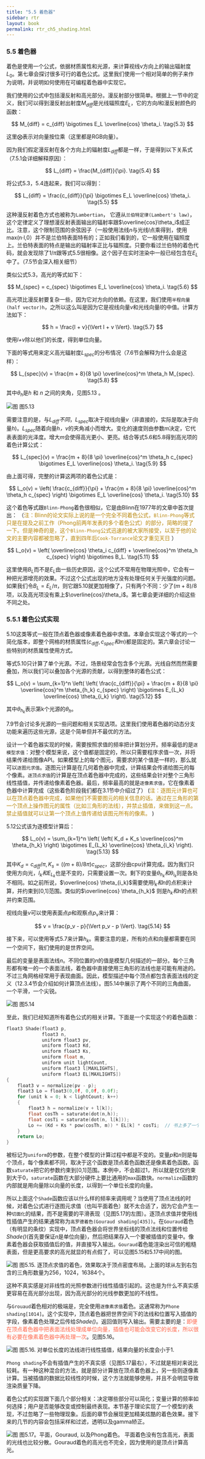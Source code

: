 ```yaml
---
title: "5.5 着色器"
sidebar: rtr
layout: book
permalink: rtr_ch5_shading.html
---
```


### 5.5 着色器
着色是使用一个公式，依据材质属性和光源，来计算视线v方向上的输出辐射度$L_0$。第七章会探讨很多可行的着色公式。这里我们使用一个相对简单的例子来作为说明，并说明如何使用在可编程着色器中实现它。

我们使用的公式中包括漫反射和高光部分。漫反射部分很简单。根据上一节中的定义，我们可以得到漫反射出射度$M_{diff}$是光线辐照度$E_L$，它的方向*l*和漫反射颜色的函数：

$$
M_{diff} = c_{diff} \bigotimes E_L \overline{cos} \theta_i.    \tag{5.3}
$$

这里$\bigotimes$表示对向量按位乘（这里都是RGB向量）。

因为我们假定漫反射在各个方向上的辐射度$L_{diff}$都是一样，于是得到以下关系式（7.5.1会详细解释原因）：

$$
L_{diff} = \frac{M_{diff}}{\pi}. \tag{5.4}
$$

将公式5.3，5.4连起来，我们可以得到：

$$
L_{diff} = \frac{c_{diff}}{\pi} \bigotimes E_L \overline{cos} \theta_i. \tag{5.5}
$$

这种漫反射着色方式也被称为`Lambertian`， 它遵从`兰伯特定律(Lambert's law)`，这个定律定义了理想漫反射表面输出的辐射率跟$\overline{cos}\theta_i$成正比。注意，这个限制范围的余弦因子（一般使用法线*n*与光线*l*点乘得到，使用max(n·l,0）并不是兰伯特表面特有的；正如我们看到的，它一般使用在辐照度上。兰伯特表面的特点是输出的辐射率正比与辐照度。只要你看过兰伯特的着色代码，就会发现除了$1/\pi$跟等式5.5很相像。这个因子在实时渲染中一般已经包含在$E_L$中了。（7.5节会深入相关细节）

类似公式5.3，高光的等式如下：

$$
M_{spec} = c_{spec} \bigotimes E_L \overline{cos} \theta_i.    \tag{5.6}
$$

高光项比漫反射要复杂一些，因为它对方向的依赖。在这里，我们使用`半程向量(half vector)h`，之所以这么叫是因为它是视线向量*v*和光线向量*l*的中值。计算方法如下：

$$
h = \frac{l + v}{\Vert l + v \Vert}.        \tag{5.7}
$$

使用*l+v*除以他们的长度，得到单位向量。

下面的等式用来定义高光辐射度$L_{spec}$的分布情况（7.6节会解释为什么会是这样）：

$$
L_{spec}(v) = \frac{m + 8}{8 \pi} \overline{cos}^m \theta_h M_{spec}.   \tag{5.8}
$$

其中$\theta_h$是*h* 和 *n* 之间的夹角，见图5.13 。

![图](/images/RTR3.05.13.png)
图5.13

需要注意的是，与$L_{diff}不同，L_{spec}$取决于视线向量*v*（非直接的，实际是取决于向量*h*)。$L_{spec}$随着向量*h，v*的夹角减小而增大。变化的速度则由参数*m*决定，它代表表面的光泽度。增大*m*会使得高光更小、更亮。结合等式5.6和5.8得到高光项的着色计算公式：

$$
L_{spec}(v) = \frac{m + 8}{8 \pi} \overline{cos}^m \theta_h c_{spec} \bigotimes E_L \overline{cos} \theta_i.   \tag{5.9}
$$

由上面可得，完整的计算这两项的着色公式是：

$$
L_o(v) = \left( \frac{c_{diff}}{\pi} + \frac{m + 8}{8 \pi} \overline{cos}^m \theta_h c_{spec} \right) \bigotimes E_L \overline{cos} \theta_i.   \tag{5.10}
$$

这个着色等式跟`Blinn-Phong`着色很相似，它是由Blinn在1977年的文章中首次提出：
（<font color="DarkGoldenRod">注：Blinn的论文实际上说的是一个完全不同着色公式，`Blinn-Phong`等式只是在提及之前工作（Phong前两年发表的多个着色公式）的部分，简略的提了一下。但是神奇的是，这个`Blinn-Phong`公式迅速的被大家所接受，以至于他的论文的主要内容都被忽略了，直到四年后`Cook-Torrance`论文才重见天日 </font>）

$$
L_o(v) = \left( \overline{cos} \theta_i c_{diff} + \overline{cos}^m \theta_h c_{spec} \right) \bigotimes B_L.  \tag{5.11}
$$

这里使用$B_L$而不是$E_L$由一些历史原因，这个公式不常用在物理光照中，它会有一种把光源增亮的效果。不过这个公式出现的地方没有处理任何关于光强度的问题。如果我们令$B_L = E_L/\pi$，则它跟5.10就更加相像了，只有两个不同：少了$(m + 8)/8$项，以及高光项没有乘上$\overline{cos}\theta_i$。第七章会更详细的介绍这些不同之处。


### 5.5.1 着色公式实现
5.10这类等式一般在顶点着色器或像素着色器中求值。本章会实现这个等式的一个简化版本，即整个网格的材质属性($c_{diff}, c_{spec}和m$)都是固定的。第六章会讨论一些特别的材质属性使用方式。

等式5.10只计算了单个光源。不过，场景经常会包含多个光源。光线自然而然需要叠加，所以我们可以叠加各个光源的贡献，以得到整体的着色公式：

$$
L_o(v) = \sum_{k=1}^n \left( \left( \frac{c_{diff}}{\pi} + \frac{m + 8}{8 \pi} \overline{cos}^m \theta_{h_k} c_{spec} \right) \bigotimes E_{L_k} \overline{cos} \theta_{i_k} \right). \tag{5.12}
$$

其中$\theta_{h_k}$表示第k个光源的$\theta_h$。

7.9节会讨论多光源的一些问题和相关实现选项。这里我们使用着色器的动态分支功能来遍历这些光源，这是个简单但并不最优的方法。

设计一个着色器实现的时候，需要按照求值的频率把计算划分开。频率最低的是`逐模型求值`：对整个模型来说，这个值都是固定的，所以只需要程序求值一次，并将结果传递给图像API。如果模型上的每个图元，需要求的某个值是一样的，那么就可以`逐图元求值`。逐图元计算是在几何着色器中完成，计算结果会传递给图元的每个像素。`逐顶点求值`的计算是在顶点着色器中完成的，这些结果会针对整个三角形线性插值，并传递给像素着色器。最后，频率最高的就是`逐像素求值`，它在像素着色器中计算完成（这些着色阶段我们都在3.1节中介绍过了）
(<font color="DarkGoldenRod">注：逐图元计算也可以在顶点着色器中完成，如果他们不需要图元的相关信息的话。通过在三角形的第一个顶点上操作图元的属性（比如三角形的法线），并禁止插值，来做到这一点。禁止插值就可以让第一个顶点上值传递给该图元所有的像素。 </font>)

5.12公式该为逐模型计算后：

$$
L_o(v) = \sum_{k=1}^n \left( \left( K_d + K_s \overline{cos}^m \theta_{h_k} \right) \bigotimes E_{L_k} \overline{cos} \theta_{i_k} \right). \tag{5.13}
$$

其中$K_d = c_{diff}/\pi , K_s = ((m + 8) / 8\pi)c_{spec}$，这部分由cpu计算完成。因为我们只使用方向光，$l_k和E_{L_k}$也是不变的，只需要设置一次。剩下的变量$\theta_{h_k} 和 \theta_{i_k}$则是各处不相同。如之前所说，$\overline{cos} \theta_{i_k}$需要使用$l_k和n$的点积来计算，并约束到[0,1]范围。类似的$\overline{cos} \theta_{h_k}$ 则是$h_k和n$的点积并约束范围。

视线向量*v*可以使用表面点*p*和观察点$p_v$来计算：

$$
v = \frac{p_v - p}{\Vert p_v - p \Vert}.   \tag{5.14}
$$

接下来，可以使用等式5.7来计算$h_k$。需要注意的是，所有的点和向量都需要在同一个空间下，我们使用的是世界空间。

最后的变量是表面法线*n*。不同位置的*n*的值是模型几何描述的一部分。每个三角形都有唯一的一个表面法线，着色器中直接使用三角形的法线也是可能有用途的。不过三角网格经常用于表现曲面。因此，模型描述中每个顶点都包含表面法线的定义（12.3.4节会介绍如何计算顶点法线）。图5.14中展示了两个不同的三角曲面，一个平滑，一个尖锐。

![图](/images/RTR3.05.14.png)
图5.14

至此，我们已经知道所有着色公式的相关计算。下面是一个实现这个的着色函数：

``` c
float3 Shade(float3 p,
             float3 n,
             uniform float3 pv,
             uniform float3 Kd,
             uniform float3 Ks,
             uniform float m,
             uniform unit lightCount,
             uniform float3 l[MAXLIGHTS],
             uniform float3 EL[MAXLIGHTS])
{
    float3 v = normalize(pv - p);
    float3 Lo = float3(0,0f, 0,0f, 0.0f);
    for (unit k = 0; k < lightCount; k++)
    {
        float3 h = normalize(v + l[k]);
        float cosTh = saturate(dot(n,h));
        float cosTi = saturate(dot(n, l[k]));
        Lo += (Kd + Ks * pow(cosTh, m)) * EL[k] * cosTi;  // 书上多了一个左括号
    }
    return Lo;
}
```

被标记为`uniform`的参数，在整个模型的计算过程中都是不变的。变量*p*和*n*则是每个顶点，每个像素都不同，取决于这个函数是顶点着色函数还是像素着色函数。函数`saturate`把它的参数约束到[0,1]范围。本例中，不会超过1，所以就是仅仅约束到大于0，`saturate`函数在大部分硬件上要比通用的`max`函数快。`normalize`函数的内部就是用向量除以向量的长度，以得到一个单位长度的向量。

所以上面这个`Shade`函数应该以什么样的频率来调用呢？当使用了顶点法线的时候，对着色公式进行逐图元求值（也叫平面着色）就不太合适了，因为它会产生一种`切面化`的结果，而不是需要的平滑表现（见图5.17的左图）。逐顶点求值并使用线性插值产生的结果通常称为`高罗德着色(Gouraud shading[435])`。在`Gouraud`着色（有明显的条纹）实现中，顶点着色器会将世界坐标线的顶点法线和位置传给*Shade()*(首先要保证*n*是单位向量)，然后把结果存入一个要被插值的变量中。像素着色器会获取插值后的值，并直接写入输出。`Gouraud`着色能渲染出可信的粗糙表面，但是更高要求的高光就显的有点假了，可以见图5.15和5.17中间的图。

![图](/images/RTR3.05.15.png)
图5.15. 逐顶点求值的着色，效果取决于顶点密度布局。上面的球从左到右包含的三角形数量为256，1024，16384个。

这种不真实感是对非线性的光照参数进行线性插值引起的。这也是为什么不真实感更容易在高光部分出现，因为高光部分的光线参数更加的不线性。

与`Grouaud`着色相对的极端是，完全使用`逐像素求值`着色。这通常称为`Phone shading[1014]`。这个实现中，顶点着色器把世界空间下的法线和位置写入插值的字段，像素着色处理之后传给*Shade()*。返回值则写入输出。需要主要的是：<font color="tomato">即便在顶点着色器中把表面法线处理成单位向量，插值也可能会改变它的长度，所以很有必要在像素着色器中再处理一次</font>。见图5.16。

![图](/images/RTR3.05.16.png)
图5.16. 对单位长度的法线进行线性插值，结果向量的长度会小于1.

`Phong shading`不会有插值产生的不真实感（见图5.17最右），不过就是相对来说比较耗。有一种这种混合的方法，就是部分计算放在顶点着色器上，另一些则逐像素计算。当被插值的数据比较线性的时候，这个方法就能够使用，并且不会明显导致渲染质量下降。

着色公式的实现跟下面几个部分相关：决定哪些部分可以简化；变量计算的频率如何选择；用户是否能够改变或控制最终表现。本节基于理论实现了一个模型的表现，不过忽略了一些物理现象。后面的章节会展现更加精美炫酷的着色效果。接下来的几节的内容会包括采样和过滤，透明以及gamma矫正。

![图](/images/RTR3.05.17.png)
图5.17。平面，Gouraud, 以及Phong着色。 平面着色没有包含高光，表面的光线也比较分散。Gouraud着色的高光也不完全，因为使用的是顶点计算高光。




